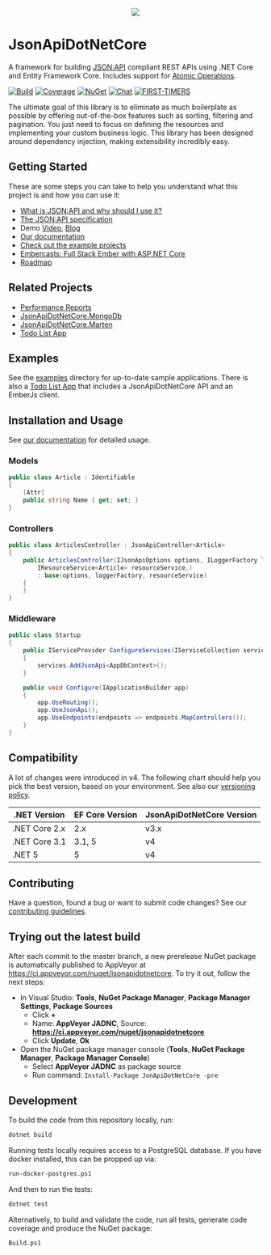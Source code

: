 <p align="center">
<img src ="https://raw.githubusercontent.com/json-api-dotnet/JsonApiDotnetCore/master/logo.png" />
</p>

# JsonApiDotNetCore
A framework for building [JSON:API](http://jsonapi.org/) compliant REST APIs using .NET Core and Entity Framework Core. Includes support for [Atomic Operations](https://jsonapi.org/ext/atomic/).

[![Build](https://ci.appveyor.com/api/projects/status/t8noo6rjtst51kga/branch/master?svg=true)](https://ci.appveyor.com/project/json-api-dotnet/jsonapidotnetcore/branch/master)
[![Coverage](https://codecov.io/gh/json-api-dotnet/JsonApiDotNetCore/branch/master/graph/badge.svg?token=pn036tWV8T)](https://codecov.io/gh/json-api-dotnet/JsonApiDotNetCore)
[![NuGet](https://img.shields.io/nuget/v/JsonApiDotNetCore.svg)](https://www.nuget.org/packages/JsonApiDotNetCore/)
[![Chat](https://badges.gitter.im/json-api-dotnet-core/Lobby.svg)](https://gitter.im/json-api-dotnet-core/Lobby?utm_source=badge&utm_medium=badge&utm_campaign=pr-badge&utm_content=badge)
[![FIRST-TIMERS](https://img.shields.io/badge/first--timers--only-friendly-blue.svg)](http://www.firsttimersonly.com/)

The ultimate goal of this library is to eliminate as much boilerplate as possible by offering out-of-the-box features such as sorting, filtering and pagination. You just need to focus on defining the resources and implementing your custom business logic. This library has been designed around dependency injection, making extensibility incredibly easy.

## Getting Started

These are some steps you can take to help you understand what this project is and how you can use it:

- [What is JSON:API and why should I use it?](https://nordicapis.com/the-benefits-of-using-json-api/)
- [The JSON:API specification](http://jsonapi.org/format/)
- Demo [Video](https://youtu.be/KAMuo6K7VcE), [Blog](https://dev.to/wunki/getting-started-5dkl)
- [Our documentation](https://www.jsonapi.net/)
- [Check out the example projects](https://github.com/json-api-dotnet/JsonApiDotNetCore/tree/master/src/Examples)
- [Embercasts: Full Stack Ember with ASP.NET Core](https://www.embercasts.com/course/full-stack-ember-with-dotnet/watch/whats-in-this-course-cs)
- [Roadmap](ROADMAP.md)

## Related Projects

- [Performance Reports](https://github.com/json-api-dotnet/PerformanceReports)
- [JsonApiDotNetCore.MongoDb](https://github.com/json-api-dotnet/JsonApiDotNetCore.MongoDb)
- [JsonApiDotNetCore.Marten](https://github.com/wayne-o/JsonApiDotNetCore.Marten)
- [Todo List App](https://github.com/json-api-dotnet/TodoListExample)

## Examples

See the [examples](https://github.com/json-api-dotnet/JsonApiDotNetCore/tree/master/src/Examples) directory for up-to-date sample applications. There is also a [Todo List App](https://github.com/json-api-dotnet/TodoListExample) that includes a JsonApiDotNetCore API and an EmberJs client.

## Installation and Usage

See [our documentation](https://www.jsonapi.net/) for detailed usage.

### Models

```c#
public class Article : Identifiable
{
    [Attr]
    public string Name { get; set; }
}
```

### Controllers

```c#
public class ArticlesController : JsonApiController<Article>
{
    public ArticlesController(IJsonApiOptions options, ILoggerFactory loggerFactory,
        IResourceService<Article> resourceService,)
        : base(options, loggerFactory, resourceService)
    {
    }
}
```

### Middleware

```c#
public class Startup
{
    public IServiceProvider ConfigureServices(IServiceCollection services)
    {
        services.AddJsonApi<AppDbContext>();
    }

    public void Configure(IApplicationBuilder app)
    {
        app.UseRouting();
        app.UseJsonApi();
        app.UseEndpoints(endpoints => endpoints.MapControllers());
    }
}
```

## Compatibility

A lot of changes were introduced in v4. The following chart should help you pick the best version, based on your environment.
See also our [versioning policy](./VERSIONING_POLICY.md).

| .NET Version      | EF Core Version | JsonApiDotNetCore Version |
| ----------------- | --------------- | ------------------------- |
| .NET Core 2.x     | 2.x             | v3.x                      |
| .NET Core 3.1     | 3.1, 5          | v4                        |
| .NET 5            | 5               | v4                        |


## Contributing

Have a question, found a bug or want to submit code changes? See our [contributing guidelines](./.github/CONTRIBUTING.md).

## Trying out the latest build

After each commit to the master branch, a new prerelease NuGet package is automatically published to AppVeyor at https://ci.appveyor.com/nuget/jsonapidotnetcore. To try it out, follow the next steps:

* In Visual Studio: **Tools**, **NuGet Package Manager**, **Package Manager Settings**, **Package Sources**
    * Click **+**
    * Name: **AppVeyor JADNC**, Source: **https://ci.appveyor.com/nuget/jsonapidotnetcore**
    * Click **Update**, **Ok**
* Open the NuGet package manager console (**Tools**, **NuGet Package Manager**, **Package Manager Console**)
    * Select **AppVeyor JADNC** as package source
    * Run command: `Install-Package JonApiDotNetCore -pre`

## Development

To build the code from this repository locally, run:

```bash
dotnet build
```

Running tests locally requires access to a PostgreSQL database. If you have docker installed, this can be propped up via:

```bash
run-docker-postgres.ps1
```

And then to run the tests:

```bash
dotnet test
```

Alternatively, to build and validate the code, run all tests, generate code coverage and produce the NuGet package:

```bash
Build.ps1
```

